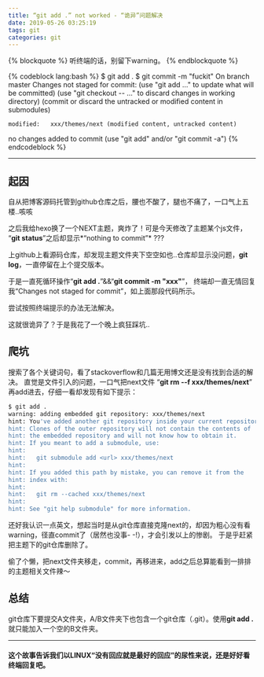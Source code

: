 ```yaml
---
title: “git add .” not worked - “诡异”问题解决
date: 2019-05-26 03:25:19
tags: git
categories: git
---
```


{% blockquote %}
听终端的话，别留下warning。
{% endblockquote %}

{% codeblock lang:bash %}
$ git add .
$ git commit -m "fuckit"
On branch master
Changes not staged for commit:
  (use "git add <file>..." to update what will be committed)
  (use "git checkout -- <file>..." to discard changes in working directory)
  (commit or discard the untracked or modified content in submodules)

	modified:   xxx/themes/next (modified content, untracked content)

no changes added to commit (use "git add" and/or "git commit -a")
{% endcodeblock %}

<!-- more -->
---

## 起因 ##
自从把博客源码托管到github仓库之后，腰也不酸了，腿也不痛了，一口气上五楼..咳咳

之后我给hexo换了一个NEXT主题，爽炸了！可是今天修改了主题某个js文件，
“**git status**”之后却显示*“nothing to commit”* ???

上github上看源码仓库，却发现主题文件夹下空空如也..仓库却显示没问题，**git log**，一直停留在上个提交版本。

于是一直死循环操作“**git add .**”&&“**git commit -m "xxx"**”，
终端却一直无情回复我“Changes not staged for commit”，如上面那段代码所示。

尝试按照终端提示的办法无法解决。

这就很诡异了？于是我花了一个晚上疯狂踩坑..

## 爬坑 ##
搜索了各个关键词句，看了stackoverflow和几篇无用博文还是没有找到合适的解决。
直觉是文件引入的问题，一口气把next文件 “**git rm --f xxx/themes/next**” 再add进去，仔细一看却发现有如下提示：
``` bash
$ git add .
warning: adding embedded git repository: xxx/themes/next
hint: You've added another git repository inside your current repository.
hint: Clones of the outer repository will not contain the contents of
hint: the embedded repository and will not know how to obtain it.
hint: If you meant to add a submodule, use:
hint:
hint: 	git submodule add <url> xxx/themes/next
hint:
hint: If you added this path by mistake, you can remove it from the
hint: index with:
hint:
hint: 	git rm --cached xxx/themes/next
hint:
hint: See "git help submodule" for more information.
```
还好我认识一点英文，想起当时是从git仓库直接克隆next的，却因为粗心没有看warning，径直commit了（居然也没事- -!），才会引发以上的惨剧。
于是乎赶紧把主题下的git仓库删除了。

偷了个懒，把next文件夹移走，commit，再移进来，add之后总算能看到一排排的主题相关文件辣～

## 总结 ##
git仓库下要提交A文件夹，A/B文件夹下也包含一个git仓库（.git）。使用**git add .** 就只能加入一个空的B文件夹。

---

#### 这个故事告诉我们以LINUX“没有回应就是最好的回应”的尿性来说，还是好好看终端回复吧。 ####
